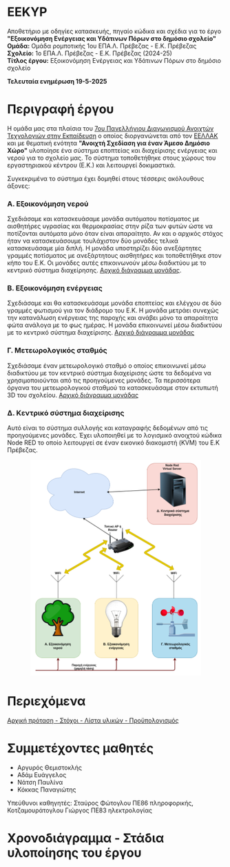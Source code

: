 # EEKYP
Αποθετήριο με οδηγίες κατασκευής, πηγαίο κώδικα και σχέδια για το έργο <b>"Εξοικονόμηση Ενέργειας και Υδάτινων Πόρων στο δημόσιο σχολείο"</b><br>
**Ομάδα:** Ομάδα ρομποτικής 1ου ΕΠΑ.Λ. Πρέβεζας - Ε.Κ. Πρέβεζας<br/>
**Σχολείο:** 1ο ΕΠΑ.Λ. Πρέβεζας - Ε.Κ. Πρέβεζας (2024-25)<br/>
**Τίτλος έργου:** Εξοικονόμηση Ενέργειας και Υδάτινων Πόρων στο δημόσιο σχολείο<br/> 

<b>Τελευταία ενημέρωση 19-5-2025</b>

Περιγραφή έργου
========================
Η ομάδα μας στα πλαίσια του <a href="https://openedtech.ellak.gr/">7ου Πανελλήνιου Διαγωνισμού Ανοιχτών Τεχνολογιών στην Εκπαίδευση</a> ο οποίος διοργανώνεται από τον <a href="https://eellak.ellak.gr/">ΕΕΛΛΑΚ</a> και με θεματική ενότητα <b>"Ανοιχτή Σχεδίαση για έναν Άμεσο Δημόσιο Χώρο"</b> υλοποίησε ένα σύστημα εποπτείας και διαχείρισης ενέργειας και νερού για το σχολείο μας. Το σύστημα τοποθετήθηκε στους χώρους του εργαστηριακού κέντρου (Ε.Κ.) και λειτουργεί δοκιμαστικά. 

Συγκεκριμένα το σύστημα έχει δομηθεί στους τέσσερις ακόλουθους άξονες:

<H3>Α. Εξοικονόμηση νερού</H3>
Σχεδιάσαμε και κατασκευάσαμε μονάδα αυτόματου ποτίσματος με αισθητήρες υγρασίας και θερμοκρασίας στην ρίζα των φυτών ώστε να ποτίζονται αυτόματα μόνο όταν είναι απαραίτητο. Αν και ο αρχικός στόχος ήταν να κατασκευάσουμε τουλάχιστον δύο μονάδες τελικά κατασκευάσαμε μία διπλή. Η μονάδα υποστηρίζει δύο ανεξάρτητες γραμμές ποτίσματος με ανεξάρτητους αισθητήρες και τοποθετήθηκε στον κήπο του Ε.Κ. Οι μονάδες αυτές επικοινωνούν μέσω διαδικτύου με το κεντρικό σύστημα διαχείρησης. <a href = "/resources/images/A_Water.png">Αρχικό διάγραμμα μονάδας</a>.

<H3>Β. Εξοικονόμηση ενέργειας</H3>
Σχεδιάσαμε και θα κατασκευάσαμε μονάδα εποπτείας και ελέγχου σε δύο γραμμές φωτισμού για τον διάδρομο του Ε.Κ. Η μονάδα μετράει συνεχώς την κατανάλωση ενέργειας της παροχής και ανάβει μόνο τα απαραίτητα φώτα ανάλογα με το φως ημέρας. Η μονάδα επικοινωνεί μέσω διαδικτύου με το κεντρικό σύστημα διαχείρισης. <a href = "/resources/images/B_Power.png">Αρχικό διάγραμμα μονάδας</a>

<H3>Γ. Μετεωρολογικός σταθμός</H3>
Σχεδιάσαμε έναν μετεωρολογικό σταθμό ο οποίος επικοινωνεί μέσω διαδικτύου με τον κεντρικό σύστημα διαχείρισης ώστε τα δεδομένα να χρησιμοποιούνται από τις προηγούμενες μονάδες. Τα περισσότερα όργανα του μετεωρολογικού σταθμού τα κατασκευάσαμε στον εκτυπωτή 3D του σχολείου. <a href = "/resources/images/C_MeteoStation.png">Αρχικό διάγραμμα μονάδας</a>

<H3>Δ. Κεντρικό σύστημα διαχείρισης</H3>
Αυτό είναι το σύστημα συλλογής και καταγραφής δεδομένων από τις προηγούμενες μονάδες. Έχει υλοποιηθεί με το λογισμικό ανοιχτού κώδικα Node RED το οποίο λειτουργεί σε έναν εικονικό διακομιστή (KVM) του Ε.Κ Πρέβεζας. 
<br>
<p align = "center">
<img src="/resources/images/system.png" height="500">
</p>

Περιεχόμενα
===========

<a href="/documentation/protasi.md">Αρχική πρόταση - Στόχοι - Λίστα υλικών - Προϋπολογισμός</a><br>

Συμμετέχοντες μαθητές
=====================
<ul>
 <li>Αργυρός Θεμιστοκλής</li>
 <li>Αδάμ Ευάγγελος</li>
 <li>Νάτση Παυλίνα</li>
 <li>Κόκκας Παναγιώτης</li>
</ul>

Υπεύθυνοι καθηγητές: Σταύρος Φώτογλου ΠΕ86 πληροφορικής, Κοτζαμουράτογλου Γιώργος ΠΕ83 ηλεκτρολογίας

Χρονοδιάγραμμα - Στάδια υλοποίησης του έργου
===========================
